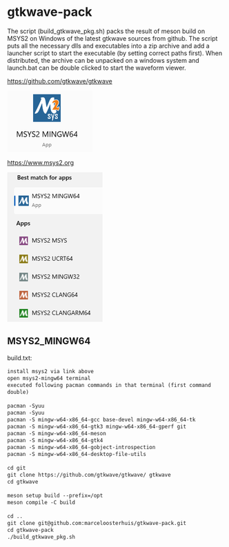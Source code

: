 # gtkwave-pack

The script (build_gtkwave_pkg.sh) packs the result of meson build on MSYS2 on Windows of the latest gtkwave sources from github. The script puts all the necessary dlls and executables into a zip archive and add a launcher script to start the executable (by setting correct paths first). When distributed, the archive can be unpacked on a windows system and launch.bat can be double clicked to start the waveform viewer.

https://github.com/gtkwave/gtkwave

![Msys2 Windows icon](assets/images/msys2.png)

https://www.msys2.org

![MSYS2 versions](assets/images/msys2_versions.png)

## MSYS2_MINGW64

build.txt:
```
install msys2 via link above
open msys2-mingw64 terminal
executed following pacman commands in that terminal (first command double)

pacman -Syuu
pacman -Syuu
pacman -S mingw-w64-x86_64-gcc base-devel mingw-w64-x86_64-tk
pacman -S mingw-w64-x86_64-gtk3 mingw-w64-x86_64-gperf git
pacman -S mingw-w64-x86_64-meson
pacman -S mingw-w64-x86_64-gtk4
pacman -S mingw-w64-x86_64-gobject-introspection
pacman -S mingw-w64-x86_64-desktop-file-utils

cd git
git clone https://github.com/gtkwave/gtkwave/ gtkwave
cd gtkwave

meson setup build --prefix=/opt
meson compile -C build

cd ..
git clone git@github.com:marceloosterhuis/gtkwave-pack.git
cd gtkwave-pack
./build_gtkwave_pkg.sh
```
